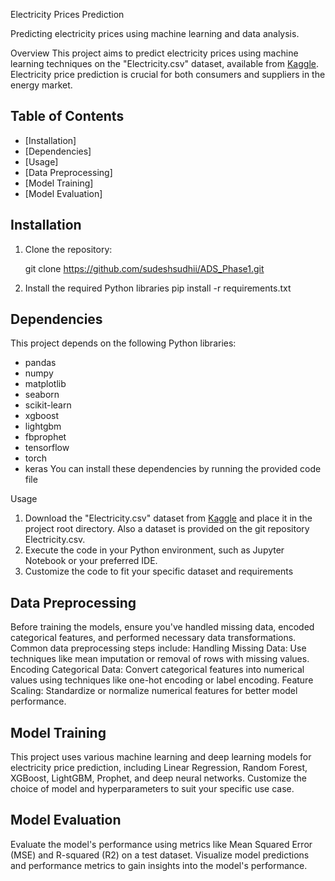 Electricity Prices Prediction

Predicting electricity prices using machine learning and data analysis.

Overview
This project aims to predict electricity prices using machine learning techniques on the "Electricity.csv" dataset, available from [Kaggle](https://www.kaggle.com/datasets/chakradharmattapalli/electricity-price-prediction). Electricity price prediction is crucial for both consumers and suppliers in the energy market.

## Table of Contents

- [Installation]
- [Dependencies]
- [Usage]
- [Data Preprocessing]
- [Model Training]
- [Model Evaluation]

## Installation

1. Clone the repository:

    git clone https://github.com/sudeshsudhii/ADS_Phase1.git
  
2. Install the required Python libraries
    pip install -r requirements.txt

## Dependencies
This project depends on the following Python libraries:
- pandas
- numpy
- matplotlib
- seaborn
- scikit-learn
- xgboost
- lightgbm
- fbprophet
- tensorflow
- torch
- keras
You can install these dependencies by running the provided code file 

Usage
1.	Download the "Electricity.csv" dataset from [Kaggle](https://www.kaggle.com/datasets/chakradharmattapalli/electricity-price-prediction) and place it in the project root directory.
Also a dataset is provided on the git repository Electricity.csv.
2. Execute the code in your Python environment, such as Jupyter Notebook or your preferred IDE.
3. Customize the code to fit your specific dataset and requirements

## Data Preprocessing
Before training the models, ensure you've handled missing data, encoded categorical features, and performed necessary data transformations. Common data preprocessing steps include:
Handling Missing Data: Use techniques like mean imputation or removal of rows with missing values.
Encoding Categorical Data: Convert categorical features into numerical values using techniques like one-hot encoding or label encoding.
Feature Scaling: Standardize or normalize numerical features for better model performance.

## Model Training
This project uses various machine learning and deep learning models for electricity price prediction, including Linear Regression, Random Forest, XGBoost, LightGBM, Prophet, and deep neural networks. Customize the choice of model and hyperparameters to suit your specific use case.

## Model Evaluation
Evaluate the model's performance using metrics like Mean Squared Error (MSE) and R-squared (R2) on a test dataset. Visualize model predictions and performance metrics to gain insights into the model's performance.
